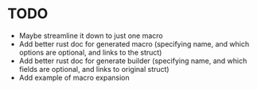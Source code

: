 # TODO
 * Maybe streamline it down to just one macro
 * Add better rust doc for generated macro (specifying name, and which options are optional, and links to the struct)
 * Add better rust doc for generate builder (specifying name, and which fields are optional, and links to original struct)
 * Add example of macro expansion